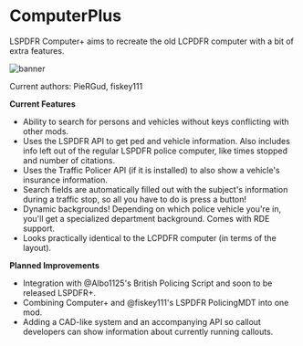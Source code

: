 # ComputerPlus
LSPDFR Computer+ aims to recreate the old LCPDFR computer with a bit of extra features.

![banner](http://i.imgur.com/Ihf8uiE.png)

Current authors: PieRGud, fiskey111

**Current Features**
- Ability to search for persons and vehicles without keys conflicting with other mods.
- Uses the LSPDFR API to get ped and vehicle information. Also includes info left out of the regular LSPDFR police computer, like times stopped and number of citations.
- Uses the Traffic Policer API (if it is installed) to also show a vehicle's insurance information.
- Search fields are automatically filled out with the subject's information during a traffic stop, so all you have to do is press a button!
- Dynamic backgrounds! Depending on which police vehicle you're in, you'll get a specialized department background. Comes with RDE support.
- Looks practically identical to the LCPDFR computer (in terms of the layout).

**Planned Improvements**
- Integration with @Albo1125's British Policing Script and soon to be released LSPDFR+.
- Combining Computer+ and @fiskey111's LSPDFR PolicingMDT into one mod.
- Adding a CAD-like system and an accompanying API so callout developers can show information about currently running callouts.

